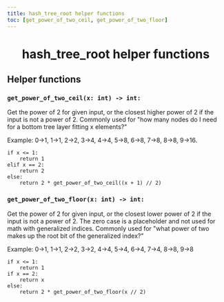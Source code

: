 ```yaml
---
title: hash_tree_root helper functions
toc: [get_power_of_two_ceil, get_power_of_two_floor]
---
```


<div align='center' id='helper%20functions'>

# hash_tree_root helper functions

</div>
<div align='start' id='get_power_of_two_ceil'>

## Helper functions


### `get_power_of_two_ceil(x: int) -> int:`

Get the power of 2 for given input, or the closest higher power of 2 if the input is not a power of 2.
Commonly used for "how many nodes do I need for a bottom tree layer fitting x elements?"   

Example: 0->1, 1->1, 2->2, 3->4, 4->4, 5->8, 6->8, 7->8, 8->8, 9->16.  


```
if x <= 1:
    return 1
elif x == 2:
    return 2
else:
    return 2 * get_power_of_two_ceil((x + 1) // 2)
```

</div>
<div id='get_power_of_two_floor'>

### `get_power_of_two_floor(x: int) -> int:`

Get the power of 2 for given input, or the closest lower power of 2 if the input is not a power of 2.
The zero case is a placeholder and not used for math with generalized indices.
Commonly used for "what power of two makes up the root bit of the generalized index?"

Example: 0->1, 1->1, 2->2, 3->2, 4->4, 5->4, 6->4, 7->4, 8->8, 9->8

```
if x <= 1:
    return 1
if x == 2:
    return x
else:
    return 2 * get_power_of_two_floor(x // 2)
```